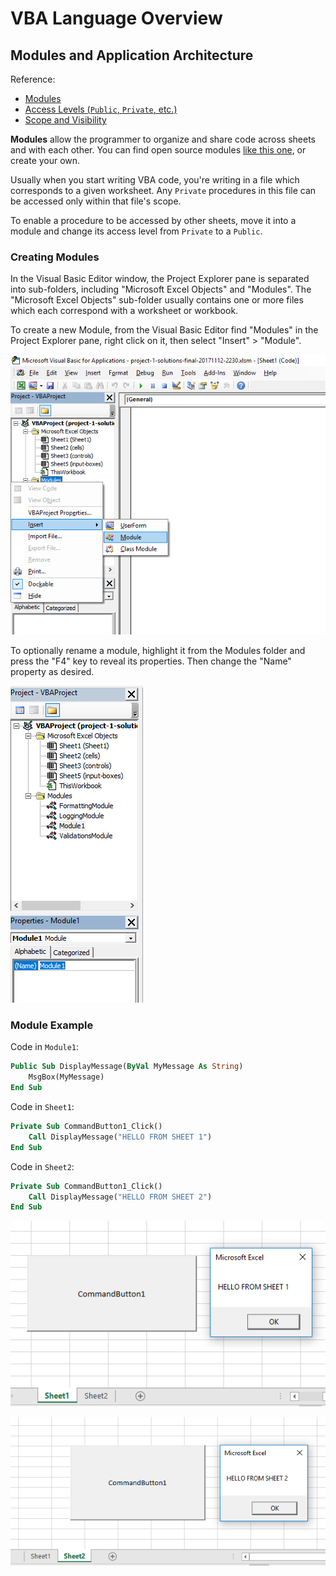 # VBA Language Overview

## Modules and Application Architecture

Reference:

  + [Modules](https://msdn.microsoft.com/en-us/library/aa240820)
  + [Access Levels (`Public`, `Private`, etc.)](https://docs.microsoft.com/en-us/dotnet/visual-basic/programming-guide/language-features/declared-elements/access-levels)
  + [Scope and Visibility](https://msdn.microsoft.com/en-us/vba/language-reference-vba/articles/understanding-scope-and-visibility)

**Modules** allow the programmer to organize and share code across sheets and with each other. You can find open source modules [like this one](https://github.com/VBA-tools/VBA-JSON), or create your own.

Usually when you start writing VBA code, you're writing in a file which corresponds to a given worksheet. Any `Private` procedures in this file can be accessed only within that file's scope.

To enable a procedure to be accessed by other sheets, move it into a module and change its access level from `Private` to a `Public`.

### Creating Modules

In the Visual Basic Editor window, the Project Explorer pane is separated into sub-folders, including "Microsoft Excel Objects" and "Modules". The "Microsoft Excel Objects" sub-folder usually contains one or more files which each correspond with a worksheet or workbook.

To create a new Module, from the Visual Basic Editor find "Modules" in the Project Explorer pane, right click on it, then select "Insert" > "Module".

![a screenshot of the user pausing a mouse over the option to insert a new module](modules/inserting-a-new-module.png)

To optionally rename a module, highlight it from the Modules folder and press the "F4" key to reveal its properties. Then change the "Name" property as desired.

![a screenshot of the user renaming a module](modules/renaming-a-module.png)

### Module Example

Code in `Module1`:

```vb
Public Sub DisplayMessage(ByVal MyMessage As String)
    MsgBox(MyMessage)
End Sub
```

Code in `Sheet1`:

```vb
Private Sub CommandButton1_Click()
    Call DisplayMessage("HELLO FROM SHEET 1")
End Sub
```

Code in `Sheet2`:

```vb
Private Sub CommandButton1_Click()
    Call DisplayMessage("HELLO FROM SHEET 2")
End Sub
```

![a screenshot of the user pressing the button on sheet 2 and the message displays "HELLO FROM SHEET 1"](modules/modules-sheet-1.png)

![a screenshot of the user pressing the button on sheet 2 and the message displays "HELLO FROM SHEET 2"](modules/modules-sheet-2.png)

